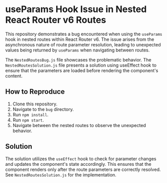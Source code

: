 # useParams Hook Issue in Nested React Router v6 Routes

This repository demonstrates a bug encountered when using the `useParams` hook in nested routes within React Router v6.  The issue arises from the asynchronous nature of route parameter resolution, leading to unexpected values being returned by `useParams` when navigating between routes.

The `NestedRoutesBug.js` file showcases the problematic behavior.  The `NestedRoutesSolution.js` file presents a solution using useEffect hook to ensure that the parameters are loaded before rendering the component's content.

## How to Reproduce

1. Clone this repository.
2. Navigate to the `bug` directory.
3. Run `npm install`.
4. Run `npm start`.
5. Navigate between the nested routes to observe the unexpected behavior.

## Solution

The solution utilizes the `useEffect` hook to check for parameter changes and updates the component's state accordingly. This ensures that the component renders only after the route parameters are correctly resolved. See `NestedRoutesSolution.js` for the implementation.